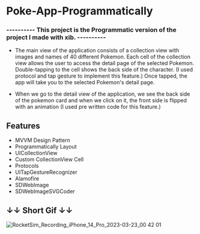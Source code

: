 # Poke-App-Programmatically



### ---------- This project is the Programmatic version of the project I made with xib. ----------




* The main view of the application consists of a collection view with images and names of 40 different Pokemon.
Each cell of the collection view allows the user to access the detail page of the selected Pokemon.
Double-tapping to the cell shows the back side of the character. (I used protocol and tap gesture to implement this feature.)
Once tapped, the app will take you to the selected Pokemon's detail page.

* When we go to the detail view of the application, we see the back side of the pokemon card and when we click on it, the front side is flipped with an animation (I used pre written code for this feature.)



## Features
* MVVM Design Pattern
* Programmatically Layout
* UICollectionView
* Custom CollectionView Cell
* Protocols
* UITapGestureRecognizer
* Alamofire
* SDWebImage
* SDWebImageSVGCoder


## ↓↓ Short Gif ↓↓

![RocketSim_Recording_iPhone_14_Pro_2023-03-23_00 42 01](https://user-images.githubusercontent.com/116464498/227045022-90e11b7a-8a5b-4526-9ab6-f7195fb63c3e.gif)
